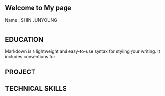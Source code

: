 ## Welcome to My page

Name : SHIN JUNYOUNG

``` Whenever you commit to this repository, GitHub Pages will run [Jekyll](https://jekyllrb.com/) to rebuild the pages in your site, from the content in your Markdown ''files.
```

## EDUCATION

Markdown is a lightweight and easy-to-use syntax for styling your writing. It includes conventions for

## PROJECT


## TECHNICAL SKILLS

